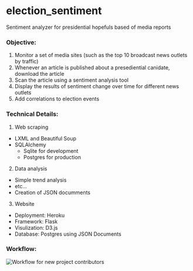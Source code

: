 # election_sentiment
Sentiment analyzer for presidential hopefuls based of media reports 

### Objective: 

1. Monitor a set of media sites (such as the top 10 broadcast news outlets by traffic)
2. Whenever an article is published about a presediential canidate, download the article
3. Scan the article using a sentiment analysis tool
4. Display the results of sentiment change over time for different news outlets
5. Add correlations to election events

### Technical Details:

1. Web scraping
 - LXML and Beautiful Soup
 - SQLAlchemy 
    - Sqlite for development
    - Postgres for production

2. Data analysis
 - Simple trend analysis
 - etc...
 - Creation of JSON documments

3. Website
 - Deployment: Heroku
 - Framework: Flask
 - Visulization: D3.js
 - Database: Postgres using JSON Documents

### Workflow:

![Workflow for new project contributors](/img/git_workflow.png)
